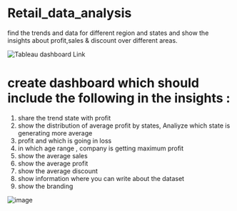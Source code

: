 # Retail_data_analysis
find the trends and data for different region and states and show the insights about profit,sales &amp; discount over different areas.

![Tableau dashboard Link](https://public.tableau.com/views/retaildata_16699084935030/Dashboard1?:language=en-US&:display_count=n&:origin=viz_share_link)
# create dashboard which should include the following in the insights :
1. share the trend state with profit
2. show the distribution of average profit by states, Analiyze which state is generating more average
3. profit and which is going in loss
4. in which age range , company is getting maximum profit
5. show the average sales
6. show the average profit
7. show the average discount
8. show information where you can write about the dataset
9. show the branding


![image](https://user-images.githubusercontent.com/77947860/205160261-5ffd341c-48ce-4cc3-ba0d-d8c250f04433.png)
